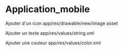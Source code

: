 # Application_mobile

Ajouter d'un icon 
app/res/drawable/new/image asset


Ajouter un texte 
app/res/values/string.xml

Ajouter une couleur
app/res/values/color.xml
